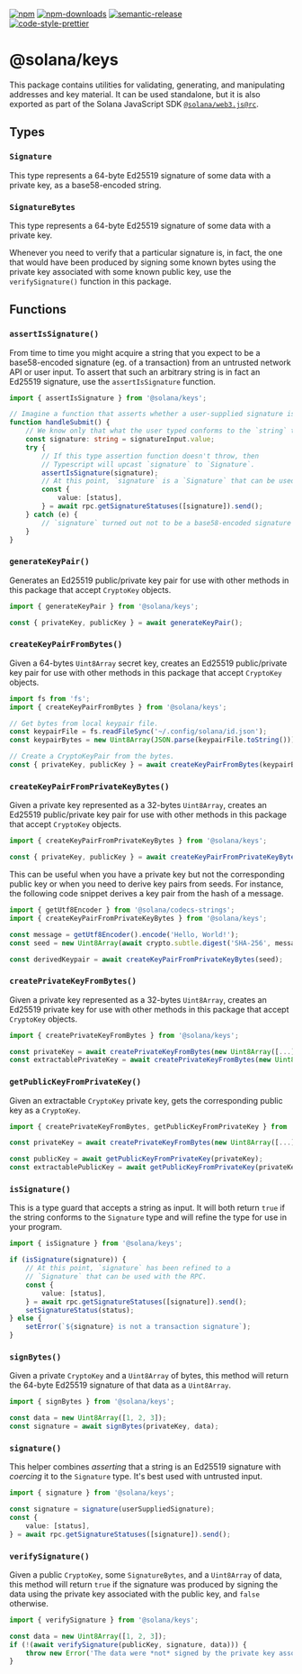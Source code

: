 [![npm][npm-image]][npm-url]
[![npm-downloads][npm-downloads-image]][npm-url]
[![semantic-release][semantic-release-image]][semantic-release-url]
<br />
[![code-style-prettier][code-style-prettier-image]][code-style-prettier-url]

[code-style-prettier-image]: https://img.shields.io/badge/code_style-prettier-ff69b4.svg?style=flat-square
[code-style-prettier-url]: https://github.com/prettier/prettier
[npm-downloads-image]: https://img.shields.io/npm/dm/@solana/keys/rc.svg?style=flat
[npm-image]: https://img.shields.io/npm/v/@solana/keys/rc.svg?style=flat
[npm-url]: https://www.npmjs.com/package/@solana/keys/v/rc
[semantic-release-image]: https://img.shields.io/badge/%20%20%F0%9F%93%A6%F0%9F%9A%80-semantic--release-e10079.svg
[semantic-release-url]: https://github.com/semantic-release/semantic-release

# @solana/keys

This package contains utilities for validating, generating, and manipulating addresses and key material. It can be used standalone, but it is also exported as part of the Solana JavaScript SDK [`@solana/web3.js@rc`](https://github.com/solana-labs/solana-web3.js/tree/master/packages/library).

## Types

### `Signature`

This type represents a 64-byte Ed25519 signature of some data with a private key, as a base58-encoded string.

### `SignatureBytes`

This type represents a 64-byte Ed25519 signature of some data with a private key.

Whenever you need to verify that a particular signature is, in fact, the one that would have been produced by signing some known bytes using the private key associated with some known public key, use the `verifySignature()` function in this package.

## Functions

### `assertIsSignature()`

From time to time you might acquire a string that you expect to be a base58-encoded signature (eg. of a transaction) from an untrusted network API or user input. To assert that such an arbitrary string is in fact an Ed25519 signature, use the `assertIsSignature` function.

```ts
import { assertIsSignature } from '@solana/keys';

// Imagine a function that asserts whether a user-supplied signature is valid or not.
function handleSubmit() {
    // We know only that what the user typed conforms to the `string` type.
    const signature: string = signatureInput.value;
    try {
        // If this type assertion function doesn't throw, then
        // Typescript will upcast `signature` to `Signature`.
        assertIsSignature(signature);
        // At this point, `signature` is a `Signature` that can be used with the RPC.
        const {
            value: [status],
        } = await rpc.getSignatureStatuses([signature]).send();
    } catch (e) {
        // `signature` turned out not to be a base58-encoded signature
    }
}
```

### `generateKeyPair()`

Generates an Ed25519 public/private key pair for use with other methods in this package that accept `CryptoKey` objects.

```ts
import { generateKeyPair } from '@solana/keys';

const { privateKey, publicKey } = await generateKeyPair();
```

### `createKeyPairFromBytes()`

Given a 64-bytes `Uint8Array` secret key, creates an Ed25519 public/private key pair for use with other methods in this package that accept `CryptoKey` objects.

```ts
import fs from 'fs';
import { createKeyPairFromBytes } from '@solana/keys';

// Get bytes from local keypair file.
const keypairFile = fs.readFileSync('~/.config/solana/id.json');
const keypairBytes = new Uint8Array(JSON.parse(keypairFile.toString()));

// Create a CryptoKeyPair from the bytes.
const { privateKey, publicKey } = await createKeyPairFromBytes(keypairBytes);
```

### `createKeyPairFromPrivateKeyBytes()`

Given a private key represented as a 32-bytes `Uint8Array`, creates an Ed25519 public/private key pair for use with other methods in this package that accept `CryptoKey` objects.

```ts
import { createKeyPairFromPrivateKeyBytes } from '@solana/keys';

const { privateKey, publicKey } = await createKeyPairFromPrivateKeyBytes(new Uint8Array([...]));
```

This can be useful when you have a private key but not the corresponding public key or when you need to derive key pairs from seeds. For instance, the following code snippet derives a key pair from the hash of a message.

```ts
import { getUtf8Encoder } from '@solana/codecs-strings';
import { createKeyPairFromPrivateKeyBytes } from '@solana/keys';

const message = getUtf8Encoder().encode('Hello, World!');
const seed = new Uint8Array(await crypto.subtle.digest('SHA-256', message));

const derivedKeypair = await createKeyPairFromPrivateKeyBytes(seed);
```

### `createPrivateKeyFromBytes()`

Given a private key represented as a 32-bytes `Uint8Array`, creates an Ed25519 private key for use with other methods in this package that accept `CryptoKey` objects.

```ts
import { createPrivateKeyFromBytes } from '@solana/keys';

const privateKey = await createPrivateKeyFromBytes(new Uint8Array([...]));
const extractablePrivateKey = await createPrivateKeyFromBytes(new Uint8Array([...]), true);
```

### `getPublicKeyFromPrivateKey()`

Given an extractable `CryptoKey` private key, gets the corresponding public key as a `CryptoKey`.

```ts
import { createPrivateKeyFromBytes, getPublicKeyFromPrivateKey } from '@solana/keys';

const privateKey = await createPrivateKeyFromBytes(new Uint8Array([...]), true);

const publicKey = await getPublicKeyFromPrivateKey(privateKey);
const extractablePublicKey = await getPublicKeyFromPrivateKey(privateKey, true);
```

### `isSignature()`

This is a type guard that accepts a string as input. It will both return `true` if the string conforms to the `Signature` type and will refine the type for use in your program.

```ts
import { isSignature } from '@solana/keys';

if (isSignature(signature)) {
    // At this point, `signature` has been refined to a
    // `Signature` that can be used with the RPC.
    const {
        value: [status],
    } = await rpc.getSignatureStatuses([signature]).send();
    setSignatureStatus(status);
} else {
    setError(`${signature} is not a transaction signature`);
}
```

### `signBytes()`

Given a private `CryptoKey` and a `Uint8Array` of bytes, this method will return the 64-byte Ed25519 signature of that data as a `Uint8Array`.

```ts
import { signBytes } from '@solana/keys';

const data = new Uint8Array([1, 2, 3]);
const signature = await signBytes(privateKey, data);
```

### `signature()`

This helper combines _asserting_ that a string is an Ed25519 signature with _coercing_ it to the `Signature` type. It's best used with untrusted input.

```ts
import { signature } from '@solana/keys';

const signature = signature(userSuppliedSignature);
const {
    value: [status],
} = await rpc.getSignatureStatuses([signature]).send();
```

### `verifySignature()`

Given a public `CryptoKey`, some `SignatureBytes`, and a `Uint8Array` of data, this method will return `true` if the signature was produced by signing the data using the private key associated with the public key, and `false` otherwise.

```ts
import { verifySignature } from '@solana/keys';

const data = new Uint8Array([1, 2, 3]);
if (!(await verifySignature(publicKey, signature, data))) {
    throw new Error('The data were *not* signed by the private key associated with `publicKey`');
}
```
